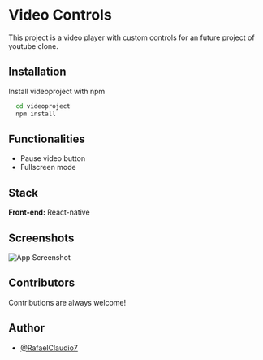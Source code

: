 # Video Controls

This project is a video player with custom controls for an future project of youtube clone.

## Installation

Install videoproject with npm

```bash
  cd videoproject
  npm install
```

## Functionalities

- Pause video button
- Fullscreen mode

## Stack

**Front-end:** React-native

## Screenshots

![App Screenshot]('./src/assets/landscape.png')

## Contributors

Contributions are always welcome!

## Author

- [@RafaelClaudio7](https://github.com/RafaelClaudio7)
